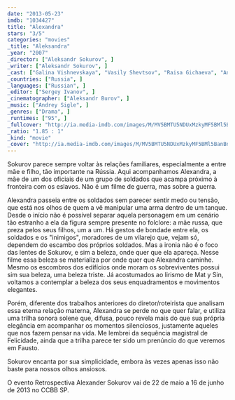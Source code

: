 ```yaml
---
date: "2013-05-23"
imdb: "1034427"
title: "Alexandra"
stars: "3/5"
categories: "movies"
_title: "Aleksandra"
_year: "2007"
_director: ["Aleksandr Sokurov", ]
_writer: ["Aleksandr Sokurov", ]
_cast: ["Galina Vishnevskaya", "Vasily Shevtsov", "Raisa Gichaeva", "Andrei Bogdanov", "Aleksandr Kladko", "Aleksei Neymyshev", "Rustam Shakhgireev", "Evgeniy Tkachuk", ]
_countries: ["Russia", ]
_languages: ["Russian", ]
_editor: ["Sergey Ivanov", ]
_cinematographer: ["Aleksandr Burov", ]
_music: ["Andrey Sigle", ]
_genres: ["Drama", ]
_runtimes: ["95", ]
_fullcover: "http://ia.media-imdb.com/images/M/MV5BMTU5NDUxMzkyMF5BMl5BanBnXkFtZTcwODI4MDk0Mg@@.jpg"
_ratio: "1.85 : 1"
_kind: "movie"
_cover: "http://ia.media-imdb.com/images/M/MV5BMTU5NDUxMzkyMF5BMl5BanBnXkFtZTcwODI4MDk0Mg@@._V1._SX99_SY140_.jpg"
---
```

Sokurov parece sempre voltar às relações familiares, especialmente a entre mãe e filho, tão importante na Rússia. Aqui acompanhamos Alexandra, a mãe de um dos oficiais de um grupo de soldados que acampa próximo à fronteira com os eslavos. Não é um filme de guerra, mas sobre a guerra.

Alexandra passeia entre os soldados sem parecer sentir medo ou tensão, que está nos olhos de quem a vê manipular uma arma dentro de um tanque. Desde o início não é possível separar aquela personagem em um cenário tão estranho a ela da figura sempre presente no folclore: a mãe russa, que preza pelos seus filhos, um a um. Há gestos de bondade entre ela, os soldados e os "inimigos", moradores de um vilarejo que, vejam só, dependem do escambo dos próprios soldados. Mas a ironia não é o foco das lentes de Sokurov, e sim a beleza, onde quer que ela apareça. Nesse filme essa beleza se materializa por onde quer que Alexandra caminhe. Mesmo os escombros dos edifícios onde moram os sobreviventes possui sim sua beleza, uma beleza triste. Já acostumados ao lirismo de Mat y Sin, voltamos a contemplar a beleza dos seus enquadramentos e movimentos elegantes.

Porém, diferente dos trabalhos anteriores do diretor/roteirista que analisam essa eterna relação materna, Alexandra se perde no que quer falar, e utiliza uma trilha sonora solene que, difusa, pouco revela mais do que sua própria elegância em acompanhar os momentos silenciosos, justamente aqueles que nos fazem pensar na vida. Me lembrei da sequência magistral de Felicidade, ainda que a trilha parece ter sido um prenúncio do que veremos em Fausto.

Sokurov encanta por sua simplicidade, embora às vezes apenas isso não baste para nossos olhos ansiosos.

O evento Retrospectiva Alexander Sokurov vai de 22 de maio a 16 de junho de 2013 no CCBB SP.


